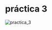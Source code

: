 # práctica 3

![practica_3](https://github.com/JucaLozte/Practica-3/assets/148293086/a96cb21e-afbb-4be8-8e11-aaa41480adb3)

